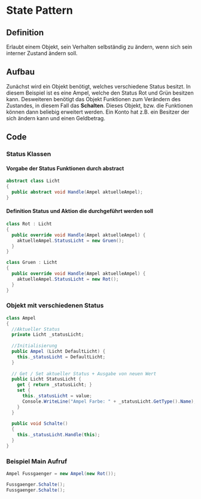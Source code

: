 # State Pattern

## Definition
Erlaubt einem Objekt, sein Verhalten selbständig zu ändern, wenn sich sein interner Zustand ändern soll.

## Aufbau
Zunächst wird ein Objekt benötigt, welches verschiedene Status besitzt.
In diesem Beispiel ist es eine Ampel, welche den Status Rot und Grün besitzen kann.
Desweiteren benötigt das Objekt Funktionen zum Verändern des Zustandes, in diesem Fall das **Schalten**.
Dieses Objekt, bzw. die Funktionen können dann beliebig erweitert werden.
Ein Konto hat z.B. ein Besitzer der sich ändern kann und einen Geldbetrag.

## Code

### Status Klassen

#### Vorgabe der Status Funktionen durch abstract
```csharp
abstract class Licht
{
  public abstract void Handle(Ampel aktuelleAmpel);
}
```

#### Definition Status und Aktion die durchgeführt werden soll
```csharp
class Rot : Licht
{
  public override void Handle(Ampel aktuelleAmpel) {
    aktuelleAmpel.StatusLicht = new Gruen();
  }
}

class Gruen : Licht
{
  public override void Handle(Ampel aktuelleAmpel) {
    aktuelleAmpel.StatusLicht = new Rot();
  }
}
```

### Objekt mit verschiedenen Status
```csharp
class Ampel
{
  //Aktueller Status
  private Licht _statusLicht;
  
  //Initialisierung
  public Ampel (Licht DefaultLicht) {
    this._statusLicht = DefaultLicht;
  }
  
  // Get / Set aktueller Status + Ausgabe von neuen Wert
  public Licht StatusLicht {
    get { return _statusLicht; }
    set { 
      this._statusLicht = value;
      Console.WriteLine("Ampel Farbe: " + _statusLicht.GetType().Name);
    }
  }
  
  public void Schalte()
  {
    this._statusLicht.Handle(this);
  }
}
```

### Beispiel Main Aufruf
```csharp
Ampel Fussgaenger = new Ampel(new Rot());  

Fussgaenger.Schalte();
Fussgaenger.Schalte();
```